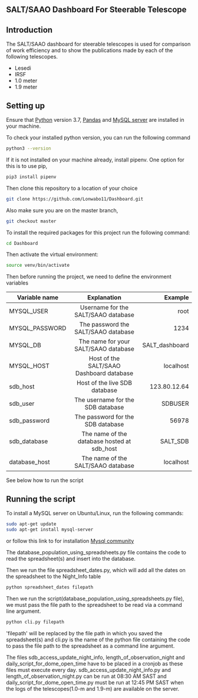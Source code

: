 SALT/SAAO Dashboard For Steerable Telescope
---
Introduction
---
The SALT/SAAO dashboard for steerable telescopes is used for comparison of work efficiency 
and to show the publications made by each of the following telescopes.
* Lesedi
* IRSF
* 1.0 meter
* 1.9 meter

## Setting up

Ensure that [Python](https://www.python.org/) version 3.7, [Pandas](https://pandas.pydata.org/pandas-docs/stable/install.html) and
[MySQL server](https://dev.mysql.com/downloads/mysql/) are installed in your machine.

To check your installed python version, you can run the following command
```bash
python3 --version
```
If it is not installed on your machine already, install pipenv. One option for this is to use pip,
```bash
pip3 install pipenv
```

Then clone this repository to a location of your choice
````bash
git clone https://github.com/Lonwabo11/Dashboard.git
````
Also make sure you are on the master branch,
```bash
git checkout master
```

To install the required packages for this project run the following command:

```bash
cd Dashboard
```
Then activate the virtual environment: 
```bash
source venv/bin/activate 
```
Then before running the project, we need to define the environment variables

| Variable name | Explanation   | Example|
| ------------- |:-------------:| -----:|
| MYSQL_USER    | Username for the SALT/SAAO database | root|
| MYSQL_PASSWORD| The password the SALT/SAAO database |  1234 |
| MYSQL_DB       | The name for your SALT/SAAO database  |  SALT_dashboard |
| MYSQL_HOST     | Host of the SALT/SAAO Dashboard database| localhost|
| sdb_host| Host of the live SDB database| 123.80.12.64
| sdb_user| The username for the SDB database|SDBUSER  
| sdb_password| The password for the SDB database| 56978
|sdb_database| The name of the database hosted at sdb_host| SALT_SDB
|database_host| The name of the SALT/SAAO database| localhost
 
See below how to run the script

## Running the script
To install a MySQL server on Ubuntu/Linux, run the following commands:
```bash
sudo apt-get update
sudo apt-get install mysql-server
```
or follow this link to for installation [Mysql community ](https://dev.mysql.com/downloads/mysql/)

The  database_population_using_spreadsheets.py file contains the code to read the spreadsheet(s) and insert into the database.

Then we run the file spreadsheet_dates.py, which will add all the dates on the spreadsheet to the Night_Info table
```bash
python spreadsheet_dates filepath
```
Then we run the script(database_population_using_spreadsheets.py file), we must pass the file path to the spreadsheet to
be read via a command line argument. 

```bash
python cli.py filepath
```
'filepath' will be replaced by the file path in which you saved the spreadsheet(s) and cli.py 
is the name of the python file containing the code to pass the file path to the spreadsheet  as a command line argument.

The files sdb_access_update_night_info, length_of_observation_night and daily_script_for_dome_open_time have to be
placed in a cronjob as these files must execute every day. sdb_access_update_night_info.py and
length_of_observation_night.py can be run at 08:30 AM SAST and daily_script_for_dome_open_time.py must be run at 
12:45 PM SAST when the logs of the telescopes(1.0-m and 1.9-m) are available on the server. 